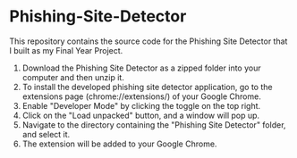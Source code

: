 # Phishing-Site-Detector

This repository contains the source code for the Phishing Site Detector that I built as my Final Year Project.

1. Download the Phishing Site Detector as a zipped folder into your computer and then unzip it.
2. To install the developed phishing site detector application, go to the extensions page (chrome://extensions/) of your Google Chrome.
3. Enable "Developer Mode" by clicking the toggle on the top right.
4. Click on the "Load unpacked" button, and a window will pop up. 
5. Navigate to the directory containing the "Phishing Site Detector" folder, and select it.
6. The extension will be added to your Google Chrome. 
